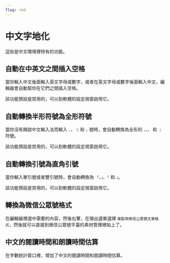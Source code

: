 ```yaml
---
flag: red
---
```

# 中文字地化

這些是中文環境裡特有的功能。

## 自動在中英文之間插入空格

當你輸入中文後面輸入英文字母或數字，或者在英文字母或數字後面輸入中文，編輯器會自動幫你在它們之間插入空格。

該功能預設是禁用的，可以到軟體的設定視窗啟用它。

## 自動轉換半形符號為全形符號

當你沒有開啟中文輸入法而輸入 `,`、 `\` 和 `;` 號時，會自動轉換為全形的 `，`、`。` 和 `；` 符號。

該功能預設是禁用的，可以到軟體的設定視窗啟用它。

## 自動轉換引號為直角引號

當你輸入單引號或者雙引號時，會自動轉換為 `「`、`」`、`『` 和 `』`。

該功能預設是禁用的，可以到軟體的設定視窗啟用它。

## 轉換為微信公眾號格式

在編輯器裡選中需要的內容，然後右擊，在彈出選單選擇 `複製為微信公眾號文章格式`，然後就可以直接到微信公眾號平臺的素材管理裡貼上了。

## 中文的閱讀時間和朗讀時間估算

在字數統計窗口裡，增加了中文的閱讀時間和朗讀時間估算。
